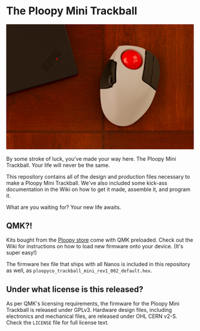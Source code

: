 # The Ploopy Mini Trackball

![The Ploopy Nano Trackball](mini.jpg)

By some stroke of luck, you've made your way here. The Ploopy Mini Trackball. Your life will never be the same.

This repository contains all of the design and production files necessary to make a Ploopy Mini Trackball. We've also included some kick-ass documentation in the Wiki on how to get it made, assemble it, and program it.

What are you waiting for? Your new life awaits.

## QMK?!

Kits bought from the [Ploopy store](https://ploopy.co/product-category/trackball/mini/) come with QMK preloaded. Check out the Wiki for instructions on how to load new firmware onto your device. (It's super easy!)

The firmware hex file that ships with all Nanos is included in this repository as well, as `ploopyco_trackball_mini_rev1_002_default.hex`.

## Under what license is this released?

As per QMK's licensing requirements, the firmware for the Ploopy Mini Trackball is released under GPLv3. Hardware design files, including electronics and mechanical files, are released under OHL CERN v2-S. Check the `LICENSE` file for full license text.

